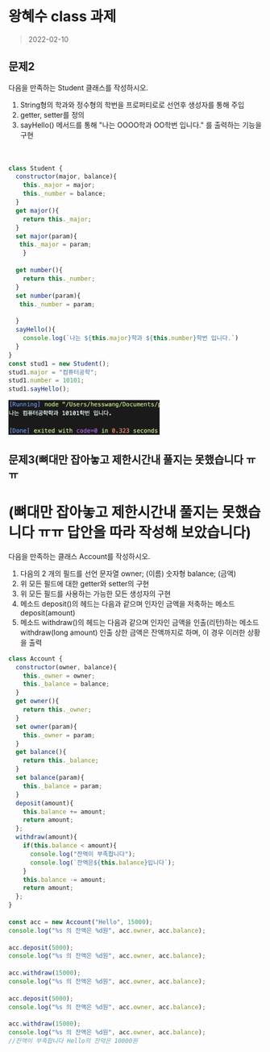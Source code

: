 # 왕혜수 class 과제 


> 2022-02-10

## 문제2
다음을 만족하는 Student 클래스를 작성하시오.

1) String형의 학과와 정수형의 학번을 프로퍼티로로 선언후 생성자를 통해 주입
2) getter, setter를 정의
3) sayHello() 메서드를 통해 "나는 OOOO학과 OO학번 입니다." 를 출력하는 기능을 구현
```javascript


class Student {
  constructor(major, balance){
    this._major = major;
    this._number = balance;
  }
  get major(){
    return this._major;
  }
  set major(param){
   this._major = param;
    }
  
  get number(){
    return this._number;
  }
  set number(param){
   this._number = param;
    
  } 
  sayHello(){
    console.log(`나는 ${this.major}학과 ${this.number}학번 입니다.`)
  }
}
const stud1 = new Student();
stud1.major = "컴퓨터공학";
stud1.number = 10101;
stud1.sayHello();
```
<img src="./문1.png"  width="300" >





## 문제3(뼈대만 잡아놓고 제한시간내 풀지는 못했습니다 ㅠㅠ 
# (뼈대만 잡아놓고 제한시간내 풀지는 못했습니다 ㅠㅠ 답안을 따라 작성해 보았습니다)
다음을 만족하는 클래스 Account를 작성하시오.

1) 다음의 2 개의 필드를 선언
    문자열 owner; (이름)
    숫자형 balance; (금액)
2) 위 모든 필드에 대한 getter와 setter의 구현
3) 위 모든 필드를 사용하는 가능한 모든 생성자의 구현
3) 메소드 deposit()의 헤드는 다음과 같으며 인자인 금액을 저축하는 메소드
    deposit(amount)
4) 메소드 withdraw()의 헤드는 다음과 같으며 인자인 금액을 인출(리턴)하는 메소드
    withdraw(long amount)
    인출 상한 금액은 잔액까지로 하며, 이 경우 이러한 상황을 출력

```javascript
class Account {
  constructor(owner, balance){
    this._owner = owner;
    this._balance = balance;
  }
  get owner(){
    return this._owner;
  }
  set owner(param){
    this._owner = param;
  }
  get balance(){
    return this._balance;
  }
  set balance(param){
    this._balance = param;
  }
  deposit(amount){
    this.balance += amount;
    return amount;
  };
  withdraw(amount){
    if(this.balance < amount){
      console.log("잔액이 부족합니다");
      console.log(`잔액은${this.balance}입니다`);
    }
    this.balance -= amount;
    return amount;
  };
}

const acc = new Account("Hello", 15000);
console.log("%s 의 잔액은 %d원", acc.owner, acc.balance);

acc.deposit(5000);
console.log("%s 의 잔액은 %d원", acc.owner, acc.balance);

acc.withdraw(15000);
console.log("%s 의 잔액은 %d원", acc.owner, acc.balance);

acc.deposit(5000);
console.log("%s 의 잔액은 %d원", acc.owner, acc.balance);

acc.withdraw(15000);
console.log("%s 의 잔액은 %d원", acc.owner, acc.balance);
//잔액이 부족합니다 Hello의 잔약은 10000원
```